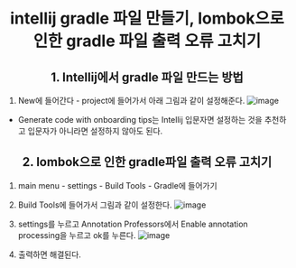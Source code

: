 # <center>intellij gradle 파일 만들기, lombok으로 인한 gradle 파일 출력 오류 고치기</center> 


## <center>1. Intellij에서 gradle 파일 만드는 방법</center>
1. New에 들어간다 - project에 들어가서 아래 그림과 같이 설정해준다.
![image](https://github.com/KimSang-Ui/KimSang-Ui.github.io/assets/155289035/a182f4e7-6084-48dc-b97e-346f3eb77b6b)


* Generate code with onboarding tips는 Intellij 입문자면 설정하는 것을 추천하고 입문자가 아니라면 설정하지 않아도 된다. 

   

## <center>2. lombok으로 인한 gradle파일 출력 오류 고치기</center>

1. main menu - settings - Build Tools - Gradle에 들어가기

2. Build Tools에 들어가서 그림과 같이 설정한다.
   ![image](https://github.com/KimSang-Ui/KimSang-Ui.github.io/assets/155289035/717df979-22a9-479c-b2a0-0d374891c6be)



4. settings를 누르고 Annotation Professors에서 Enable annotation processing을 누르고 ok를 누른다.
   ![image](https://github.com/KimSang-Ui/KimSang-Ui.github.io/assets/155289035/71e5819e-0f81-4dc1-afd8-42a7df2f63e8)


5. 출력하면 해결된다.

